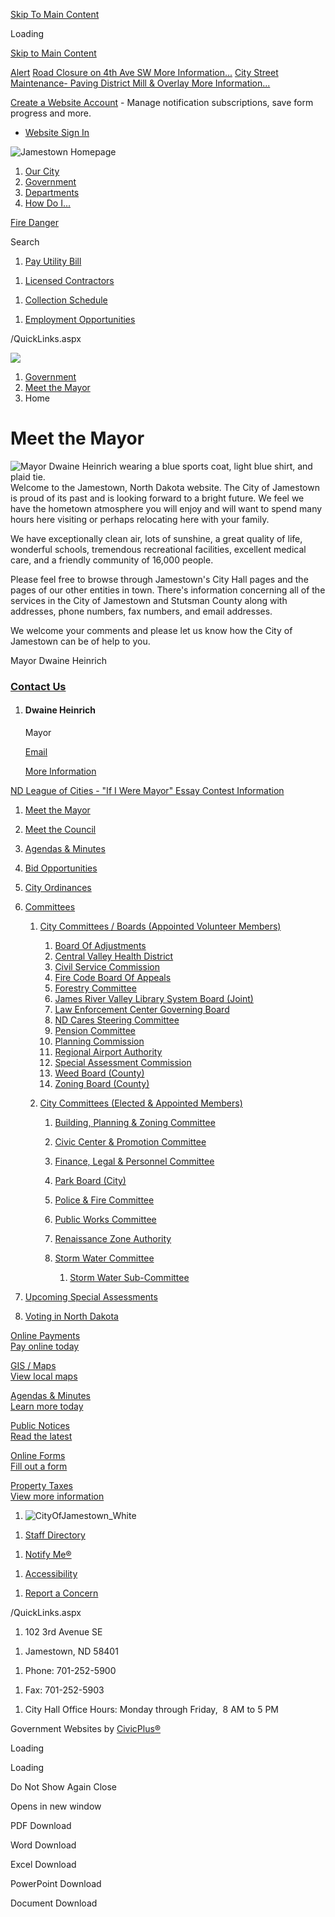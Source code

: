 [Skip To Main Content](https://www.jamestownnd.gov/207/Meet-the-Mayor/)

Loading

[Skip to Main Content](https://www.jamestownnd.gov/207/Meet-the-Mayor/)

[Alert](https://www.jamestownnd.gov/AlertCenter.aspx) [Road Closure on 4th Ave SW More Information...](https://www.jamestownnd.gov/AlertCenter.aspx?AID=Road-Closure-on-4th-Ave-SW-52) [City Street Maintenance- Paving District Mill &amp; Overlay More Information...](https://www.jamestownnd.gov/AlertCenter.aspx?AID=City-Street-Maintenance-Paving-District--51)

[Create a Website Account](https://www.jamestownnd.gov/MyAccount/ProfileCreate) - Manage notification subscriptions, save form progress and more.   

- [Website Sign In](https://www.jamestownnd.gov/MyAccount)

![Jamestown Homepage](https://www.jamestownnd.gov/ImageRepository/Document?documentID=1147)

1. [Our City](https://www.jamestownnd.gov/101/Our-City)
2. [Government](https://www.jamestownnd.gov/27/Government)
3. [Departments](https://www.jamestownnd.gov/149/Departments)
4. [How Do I...](https://www.jamestownnd.gov/9/How-Do-I)

[Fire Danger](https://burnrestrictions.nd.gov)

Search

1. [Pay Utility Bill](https://payments.municipay.com/a3da69e0a00a11ea9b89410d8c3cf774/search/4584cdd01c6222fbb69a688bd28f3e1419eca690)

<!--THE END-->

1. [Licensed Contractors](https://www.jamestownnd.gov/180/Building)

<!--THE END-->

1. [Collection Schedule](https://jmst.maps.arcgis.com/apps/instant/filtergallery/index.html?appid=c447f5ef942d45fc9d23e077d3b35d82)

<!--THE END-->

1. [Employment Opportunities](https://www.jamestownnd.gov/Jobs.aspx)

/QuickLinks.aspx

![](https://www.jamestownnd.gov/ImageRepository/Document?documentID=729)

1. [Government](https://www.jamestownnd.gov/27/Government)
2. [Meet the Mayor](https://www.jamestownnd.gov/207/Meet-the-Mayor)
3. Home

# Meet the Mayor

![Mayor Dwaine Heinrich wearing a blue sports coat, light blue shirt, and plaid tie.](https://www.jamestownnd.gov/ImageRepository/Document?documentId=1212)Welcome to the Jamestown, North Dakota website. The City of Jamestown is proud of its past and is looking forward to a bright future. We feel we have the hometown atmosphere you will enjoy and will want to spend many hours here visiting or perhaps relocating here with your family.

We have exceptionally clean air, lots of sunshine, a great quality of life, wonderful schools, tremendous recreational facilities, excellent medical care, and a friendly community of 16,000 people.

Please feel free to browse through Jamestown's City Hall pages and the pages of our other entities in town. There's information concerning all of the services in the City of Jamestown and Stutsman County along with addresses, phone numbers, fax numbers, and email addresses.

We welcome your comments and please let us know how the City of Jamestown can be of help to you.

Mayor Dwaine Heinrich

### [Contact Us](https://www.jamestownnd.gov/Directory.aspx)

1. #### Dwaine Heinrich
   
   Mayor
   
   [Email](mailto:dheinrich@jamestownnd.gov)
   
   [More Information](https://www.jamestownnd.gov/directory.aspx?eid=51)

[ND League of Cities - "If I Were Mayor" Essay Contest Information](https://ndlc.org/161/If-I-Were-Mayor-Essay-Contest)

1. [Meet the Mayor](https://www.jamestownnd.gov/207/Meet-the-Mayor)
2. [Meet the Council](https://www.jamestownnd.gov/201/Meet-the-Council)
3. [Agendas &amp; Minutes](https://www.jamestownnd.gov/AgendaCenter)
4. [Bid Opportunities](https://www.jamestownnd.gov/Bids.aspx)
5. [City Ordinances](https://www.jamestownnd.gov/213/City-Ordinances)
6. [Committees](https://www.jamestownnd.gov/170/Committees)
   
   1. [City Committees / Boards (Appointed Volunteer Members)](https://www.jamestownnd.gov/171/City-Committees-Boards-Appointed-Volunte)
      
      01. [Board Of Adjustments](https://www.jamestownnd.gov/172/Board-Of-Adjustments)
      02. [Central Valley Health District](https://www.jamestownnd.gov/173/Central-Valley-Health-District)
      03. [Civil Service Commission](https://www.jamestownnd.gov/174/Civil-Service-Commission)
      04. [Fire Code Board Of Appeals](https://www.jamestownnd.gov/175/Fire-Code-Board-Of-Appeals)
      05. [Forestry Committee](https://www.jamestownnd.gov/176/Forestry-Committee)
      06. [James River Valley Library System Board (Joint)](https://www.jamestownnd.gov/179/James-River-Valley-Library-System-Board-)
      07. [Law Enforcement Center Governing Board](https://www.jamestownnd.gov/177/Law-Enforcement-Center-Governing-Board)
      08. [ND Cares Steering Committee](https://www.jamestownnd.gov/279/ND-Cares-Steering-Committee)
      09. [Pension Committee](https://www.jamestownnd.gov/181/Pension-Committee)
      10. [Planning Commission](https://www.jamestownnd.gov/182/Planning-Commission)
      11. [Regional Airport Authority](https://www.jamestownnd.gov/183/Regional-Airport-Authority)
      12. [Special Assessment Commission](https://www.jamestownnd.gov/184/Special-Assessment-Commission)
      13. [Weed Board (County)](https://www.jamestownnd.gov/185/Weed-Board-County)
      14. [Zoning Board (County)](https://www.jamestownnd.gov/186/Zoning-Board-County)
   2. [City Committees (Elected &amp; Appointed Members)](https://www.jamestownnd.gov/187/City-Committees-Elected-Appointed-Member)
      
      1. [Building, Planning &amp; Zoning Committee](https://www.jamestownnd.gov/188/Building-Planning-Zoning-Committee)
      2. [Civic Center &amp; Promotion Committee](https://www.jamestownnd.gov/189/Civic-Center-Promotion-Committee)
      3. [Finance, Legal &amp; Personnel Committee](https://www.jamestownnd.gov/190/Finance-Legal-Personnel-Committee)
      4. [Park Board (City)](https://www.jamestownnd.gov/191/Park-Board-City)
      5. [Police &amp; Fire Committee](https://www.jamestownnd.gov/192/Police-Fire-Committee)
      6. [Public Works Committee](https://www.jamestownnd.gov/193/Public-Works-Committee)
      7. [Renaissance Zone Authority](https://www.jamestownnd.gov/194/Renaissance-Zone-Authority)
      8. [Storm Water Committee](https://www.jamestownnd.gov/195/Storm-Water-Committee)
         
         1. [Storm Water Sub-Committee](https://www.jamestownnd.gov/196/Storm-Water-Sub-Committee)
7. [Upcoming Special Assessments](https://www.jamestownnd.gov/210/Upcoming-Special-Assessments)
8. [Voting in North Dakota](https://www.jamestownnd.gov/212/Voting-in-North-Dakota)

[Online Payments  
Pay online today](https://www.jamestownnd.gov/223/Online-Payments)

[GIS / Maps  
View local maps](https://www.jamestownnd.gov/198)

[Agendas &amp; Minutes  
Learn more today](https://www.jamestownnd.gov/agendacenter)

[Public Notices  
Read the latest](https://www.jamestownnd.gov/246/Current-Public-Announcements)

[Online Forms  
Fill out a form](https://www.jamestownnd.gov/218/2410/Online-Forms)

[Property Taxes  
View more information](https://www.stutsmancounty.gov/ndptip)

1. ![CityOfJamestown_White](https://www.jamestownnd.gov/ImageRepository/Document?documentId=1151)

<!--THE END-->

1. [Staff Directory](https://www.jamestownnd.gov/directory.aspx)

<!--THE END-->

1. [Notify Me®](https://www.jamestownnd.gov/list.aspx)

<!--THE END-->

1. [Accessibility](https://www.jamestownnd.gov/accessibility)

<!--THE END-->

1. [Report a Concern](https://www.jamestownnd.gov/FormCenter/Reach-Us-5/Get-In-Touch-46)

/QuickLinks.aspx

1. 102 3rd Avenue SE

<!--THE END-->

1. Jamestown, ND 58401

<!--THE END-->

1. Phone: 701-252-5900

<!--THE END-->

1. Fax: 701-252-5903

<!--THE END-->

1. City Hall Office Hours: Monday through Friday,  8 AM to 5 PM

Government Websites by [CivicPlus®](https://connect.civicplus.com/referral)

Loading

Loading

Do Not Show Again Close

Opens in new window

PDF Download

Word Download

Excel Download

PowerPoint Download

Document Download